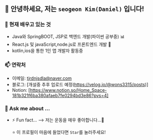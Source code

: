 ## 👋 안녕하세요, 저는 `seogeon Kim(Daniel)` 입니다!

### 🌱 현재 배우고 있는 것  
- Java와 SpringBOOT, JSP로 백엔드 개발(파이썬 공부중) 📊  
- React.js 및 javaScript,node.js로 프론트엔드 개발 🚀  
- kotlin,ios을 통한 1인 앱 개발자 활동중

### 📫 연락처  
- 이메일: tjrdnjsdla@naver.com
- 블로그: [개설중 추후 업로드 예정(https://velog.io/@wons3315/posts)]
- Notion: [https://www.notion.so/Home_Space-181b321f6ba380afaeb7fe0294bd3e86?pvs=4]



### 💬 Ask me about ...

- ⚡ Fun fact...
--> 저는 운동을 매우 좋아합니다...👾

  ⭐️ 이 프로필이 마음에 들었다면 `Star`를 눌러주세요!
